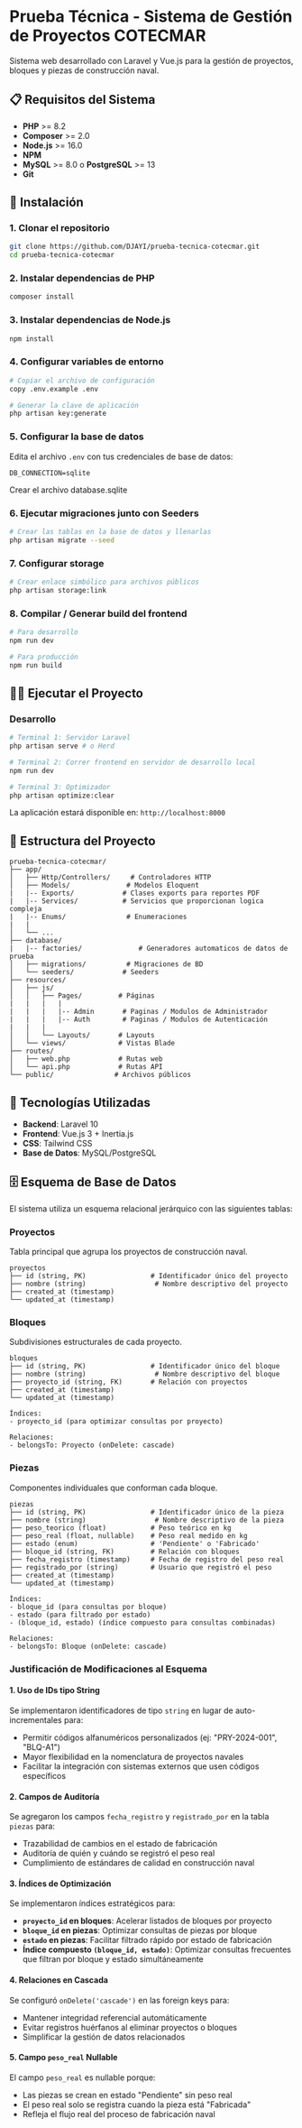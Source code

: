 # Prueba Técnica - Sistema de Gestión de Proyectos COTECMAR

Sistema web desarrollado con Laravel y Vue.js para la gestión de proyectos, bloques y piezas de construcción naval.

## 📋 Requisitos del Sistema

-   **PHP** >= 8.2
-   **Composer** >= 2.0
-   **Node.js** >= 16.0
-   **NPM**
-   **MySQL** >= 8.0 o **PostgreSQL** >= 13
-   **Git**

## 🚀 Instalación

### 1. Clonar el repositorio

```bash
git clone https://github.com/DJAYI/prueba-tecnica-cotecmar.git
cd prueba-tecnica-cotecmar
```

### 2. Instalar dependencias de PHP

```bash
composer install
```

### 3. Instalar dependencias de Node.js

```bash
npm install
```

### 4. Configurar variables de entorno

```bash
# Copiar el archivo de configuración
copy .env.example .env

# Generar la clave de aplicación
php artisan key:generate
```

### 5. Configurar la base de datos

Edita el archivo `.env` con tus credenciales de base de datos:

```env
DB_CONNECTION=sqlite
```

Crear el archivo database.sqlite

### 6. Ejecutar migraciones junto con Seeders

```bash
# Crear las tablas en la base de datos y llenarlas
php artisan migrate --seed

```

### 7. Configurar storage

```bash
# Crear enlace simbólico para archivos públicos
php artisan storage:link
```

### 8. Compilar / Generar build del frontend

```bash
# Para desarrollo
npm run dev

# Para producción
npm run build
```

## 🏃‍♂️ Ejecutar el Proyecto

### Desarrollo

```bash
# Terminal 1: Servidor Laravel
php artisan serve # o Herd

# Terminal 2: Correr frontend en servidor de desarrollo local
npm run dev

# Terminal 3: Optimizador
php artisan optimize:clear
```

La aplicación estará disponible en: `http://localhost:8000`

## 📁 Estructura del Proyecto

```plaintext
prueba-tecnica-cotecmar/
├── app/
│   ├── Http/Controllers/     # Controladores HTTP
│   ├── Models/              # Modelos Eloquent
|   |-- Exports/            # Clases exports para reportes PDF
|   |-- Services/           # Servicios que proporcionan logica compleja
|   |-- Enums/               # Enumeraciones
|   |
│   └── ...
├── database/
|   |-- factories/              # Generadores automaticos de datos de prueba
│   ├── migrations/          # Migraciones de BD
│   └── seeders/            # Seeders
├── resources/
│   ├── js/
│   │   ├── Pages/         # Páginas
|   |   |   |
|   |   |   |-- Admin       # Paginas / Modulos de Administrador
|   |   |   |-- Auth        # Paginas / Modulos de Autenticación
|   |   |
│   │   └── Layouts/       # Layouts
│   └── views/             # Vistas Blade
├── routes/
│   ├── web.php            # Rutas web
│   └── api.php            # Rutas API
└── public/               # Archivos públicos
```

## 🎨 Tecnologías Utilizadas

-   **Backend**: Laravel 10
-   **Frontend**: Vue.js 3 + Inertia.js
-   **CSS**: Tailwind CSS
-   **Base de Datos**: MySQL/PostgreSQL

## 🗄️ Esquema de Base de Datos

El sistema utiliza un esquema relacional jerárquico con las siguientes tablas:

### **Proyectos**

Tabla principal que agrupa los proyectos de construcción naval.

```text
proyectos
├── id (string, PK)                # Identificador único del proyecto
├── nombre (string)                 # Nombre descriptivo del proyecto
├── created_at (timestamp)
└── updated_at (timestamp)
```

### **Bloques**

Subdivisiones estructurales de cada proyecto.

```text
bloques
├── id (string, PK)                # Identificador único del bloque
├── nombre (string)                 # Nombre descriptivo del bloque
├── proyecto_id (string, FK)       # Relación con proyectos
├── created_at (timestamp)
└── updated_at (timestamp)

Índices:
- proyecto_id (para optimizar consultas por proyecto)

Relaciones:
- belongsTo: Proyecto (onDelete: cascade)
```

### **Piezas**

Componentes individuales que conforman cada bloque.

```text
piezas
├── id (string, PK)                # Identificador único de la pieza
├── nombre (string)                 # Nombre descriptivo de la pieza
├── peso_teorico (float)           # Peso teórico en kg
├── peso_real (float, nullable)    # Peso real medido en kg
├── estado (enum)                  # 'Pendiente' o 'Fabricado'
├── bloque_id (string, FK)         # Relación con bloques
├── fecha_registro (timestamp)     # Fecha de registro del peso real
├── registrado_por (string)        # Usuario que registró el peso
├── created_at (timestamp)
└── updated_at (timestamp)

Índices:
- bloque_id (para consultas por bloque)
- estado (para filtrado por estado)
- (bloque_id, estado) (índice compuesto para consultas combinadas)

Relaciones:
- belongsTo: Bloque (onDelete: cascade)
```

### **Justificación de Modificaciones al Esquema**

#### 1. **Uso de IDs tipo String**

Se implementaron identificadores de tipo `string` en lugar de auto-incrementales para:

-   Permitir códigos alfanuméricos personalizados (ej: "PRY-2024-001", "BLQ-A1")
-   Mayor flexibilidad en la nomenclatura de proyectos navales
-   Facilitar la integración con sistemas externos que usen códigos específicos

#### 2. **Campos de Auditoría**

Se agregaron los campos `fecha_registro` y `registrado_por` en la tabla `piezas` para:

-   Trazabilidad de cambios en el estado de fabricación
-   Auditoría de quién y cuándo se registró el peso real
-   Cumplimiento de estándares de calidad en construcción naval

#### 3. **Índices de Optimización**

Se implementaron índices estratégicos para:

-   **`proyecto_id` en bloques**: Acelerar listados de bloques por proyecto
-   **`bloque_id` en piezas**: Optimizar consultas de piezas por bloque
-   **`estado` en piezas**: Facilitar filtrado rápido por estado de fabricación
-   **Índice compuesto `(bloque_id, estado)`**: Optimizar consultas frecuentes que filtran por bloque y estado simultáneamente

#### 4. **Relaciones en Cascada**

Se configuró `onDelete('cascade')` en las foreign keys para:

-   Mantener integridad referencial automáticamente
-   Evitar registros huérfanos al eliminar proyectos o bloques
-   Simplificar la gestión de datos relacionados

#### 5. **Campo `peso_real` Nullable**

El campo `peso_real` es nullable porque:

-   Las piezas se crean en estado "Pendiente" sin peso real
-   El peso real solo se registra cuando la pieza está "Fabricada"
-   Refleja el flujo real del proceso de fabricación naval
